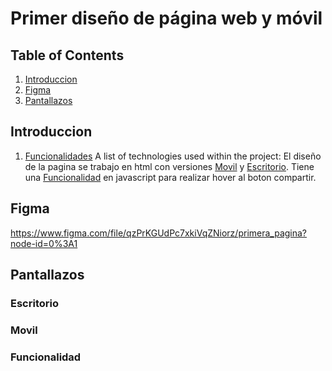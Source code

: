# Primer diseño de página web y móvil 
## Table of Contents
1. [Introduccion](#Introduccion)
2. [Figma](#Figma)
3. [Pantallazos](#Pantallazos)
## Introduccion
1. [Funcionalidades](#Funcionalidades)
A list of technologies used within the project:
El diseño de la pagina se trabajo en html con versiones
 [Movil](#Movil) y
  [Escritorio](#Escritorio). Tiene una 
 [Funcionalidad](#Funcionalidad) en javascript para realizar hover al boton compartir.
## Figma 
https://www.figma.com/file/qzPrKGUdPc7xkiVqZNiorz/primera_pagina?node-id=0%3A1
## Pantallazos
### Escritorio
### Movil
### Funcionalidad
